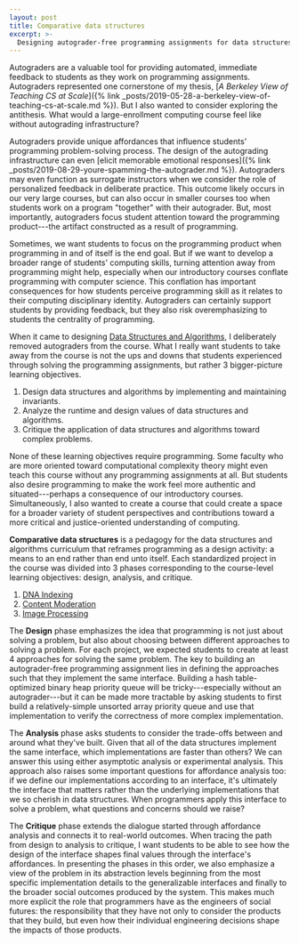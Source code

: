 ```yaml
---
layout: post
title: Comparative data structures
excerpt: >-
  Designing autograder-free programming assignments for data structures.
---
```


Autograders are a valuable tool for providing automated, immediate feedback to students as they work on programming assignments. Autograders represented one cornerstone of my thesis, [*A Berkeley View of Teaching CS at Scale*]({% link _posts/2019-05-28-a-berkeley-view-of-teaching-cs-at-scale.md %}). But I also wanted to consider exploring the antithesis. What would a large-enrollment computing course feel like without autograding infrastructure?

Autograders provide unique affordances that influence students' programming problem-solving process. The design of the autograding infrastructure can even [elicit memorable emotional responses]({% link _posts/2019-08-29-youre-spamming-the-autograder.md %}). Autograders may even function as surrogate instructors when we consider the role of personalized feedback in deliberate practice. This outcome likely occurs in our very large courses, but can also occur in smaller courses too when students work on a program "together" with their autograder. But, most importantly, autograders focus student attention toward the programming product---the artifact constructed as a result of programming.

Sometimes, we want students to focus on the programming product when programming in and of itself is the end goal. But if we want to develop a broader range of students' computing skills, turning attention away from programming might help, especially when our introductory courses conflate programming with computer science. This conflation has important consequences for how students perceive programming skill as it relates to their computing disciplinary identity. Autograders can certainly support students by providing feedback, but they also risk overemphasizing to students the centrality of programming.

When it came to designing [Data Structures and Algorithms](https://courses.cs.washington.edu/courses/cse373/21wi/), I deliberately removed autograders from the course. What I really want students to take away from the course is not the ups and downs that students experienced through solving the programming assignments, but rather 3 bigger-picture learning objectives.

1. Design data structures and algorithms by implementing and maintaining invariants.
1. Analyze the runtime and design values of data structures and algorithms.
1. Critique the application of data structures and algorithms toward complex problems.

None of these learning objectives require programming. Some faculty who are more oriented toward computational complexity theory might even teach this course without any programming assignments at all. But students also desire programming to make the work feel more authentic and situated---perhaps a consequence of our introductory courses. Simultaneously, I also wanted to create a course that could create a space for a broader variety of student perspectives and contributions toward a more critical and justice-oriented understanding of computing.

**Comparative data structures** is a pedagogy for the data structures and algorithms curriculum that reframes programming as a design activity: a means to an end rather than end unto itself. Each standardized project in the course was divided into 3 phases corresponding to the course-level learning objectives: design, analysis, and critique.

1. [DNA Indexing](https://courses.cs.washington.edu/courses/cse373/21wi/dna-indexing/)
1. [Content Moderation](https://courses.cs.washington.edu/courses/cse373/21wi/content-moderation/)
1. [Image Processing](https://courses.cs.washington.edu/courses/cse373/21wi/image-processing/)

The **Design** phase emphasizes the idea that programming is not just about solving a problem, but also about choosing between different approaches to solving a problem. For each project, we expected students to create at least 4 approaches for solving the same problem. The key to building an autograder-free programming assignment lies in defining the approaches such that they implement the same interface. Building a hash table-optimized binary heap priority queue will be tricky---especially without an autograder---but it can be made more tractable by asking students to first build a relatively-simple unsorted array priority queue and use that implementation to verify the correctness of more complex implementation.

The **Analysis** phase asks students to consider the trade-offs between and around what they've built. Given that all of the data structures implement the same interface, which implementations are faster than others? We can answer this using either asymptotic analysis or experimental analysis. This approach also raises some important questions for affordance analysis too: if we define our implementations according to an interface, it's ultimately the interface that matters rather than the underlying implementations that we so cherish in data structures. When programmers apply this interface to solve a problem, what questions and concerns should we raise?

The **Critique** phase extends the dialogue started through affordance analysis and connects it to real-world outcomes. When tracing the path from design to analysis to critique, I want students to be able to see how the design of the interface shapes final values through the interface's affordances. In presenting the phases in this order, we also emphasize a view of the problem in its abstraction levels beginning from the most specific implementation details to the generalizable interfaces and finally to the broader social outcomes produced by the system. This makes much more explicit the role that programmers have as the engineers of social futures: the responsibility that they have not only to consider the products that they build, but even how their individual engineering decisions shape the impacts of those products.
